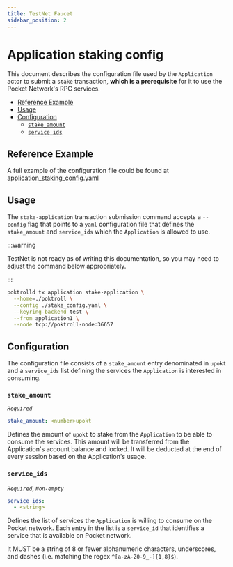 ```yaml
---
title: TestNet Faucet
sidebar_position: 2
---
```


# Application staking config <!-- omit in toc -->

This document describes the configuration file used by the `Application` actor
to submit a `stake` transaction, **which is a prerequisite** for it to use the
Pocket Network's RPC services.

- [Reference Example](#reference-example)
- [Usage](#usage)
- [Configuration](#configuration)
  - [`stake_amount`](#stake_amount)
  - [`service_ids`](#service_ids)

## Reference Example

A full example of the configuration file could be found at [application_staking_config.yaml](https://github.com/pokt-network/poktroll/tree/main/localnet/poktrolld/config/application1_stake_config.yaml)

## Usage

The `stake-application` transaction submission command accepts a `--config` flag
that points to a `yaml` configuration file that defines the `stake_amount` and
`service_ids` which the `Application` is allowed to use.

:::warning

TestNet is not ready as of writing this documentation, so you may
need to adjust the command below appropriately.

:::

```bash
poktrolld tx application stake-application \
  --home=./poktroll \
  --config ./stake_config.yaml \
  --keyring-backend test \
  --from application1 \
  --node tcp://poktroll-node:36657
```

## Configuration

The configuration file consists of a `stake_amount` entry denominated in `upokt`
and a `service_ids` list defining the services the `Application` is interested
in consuming.

### `stake_amount`

_`Required`_

```yaml
stake_amount: <number>upokt
```

Defines the amount of `upokt` to stake from the `Application` to be able to
consume the services. This amount will be transferred from the Application's
account balance and locked. It will be deducted at the end of every session
based on the Application's usage.

### `service_ids`

_`Required`_, _`Non-empty`_

```yaml
service_ids:
  - <string>
```

Defines the list of services the `Application` is willing to consume on the
Pocket network. Each entry in the list is a `service_id` that identifies a service
that is available on Pocket network.

It MUST be a string of 8 or fewer alphanumeric characters, underscores, and
dashes (i.e. matching the regex `^[a-zA-Z0-9_-]{1,8}$`).
